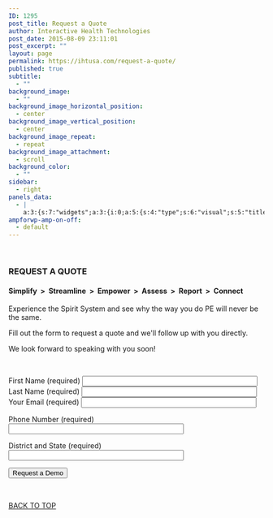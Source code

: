 ```yaml
---
ID: 1295
post_title: Request a Quote
author: Interactive Health Technologies
post_date: 2015-08-09 23:11:01
post_excerpt: ""
layout: page
permalink: https://ihtusa.com/request-a-quote/
published: true
subtitle:
  - ""
background_image:
  - ""
background_image_horizontal_position:
  - center
background_image_vertical_position:
  - center
background_image_repeat:
  - repeat
background_image_attachment:
  - scroll
background_color:
  - ""
sidebar:
  - right
panels_data:
  - |
    a:3:{s:7:"widgets";a:3:{i:0;a:5:{s:4:"type";s:6:"visual";s:5:"title";s:15:"REQUEST A QUOTE";s:4:"text";s:345:"<div class="lc"><h4>Simplify  &gt;  Streamline  &gt;  Empower  &gt;  Assess  &gt;  Report  &gt;  Connect</h4><p>Experience the Spirit System and see why the way you do PE will never be the same.</p><p>Fill out the form to request a quote and we'll follow up with you directly.</p><p>We look forward to speaking with you soon!</p></div>";s:6:"filter";s:1:"1";s:11:"panels_info";a:6:{s:5:"class";s:30:"WP_Widget_Black_Studio_TinyMCE";s:3:"raw";b:0;s:4:"grid";i:1;s:4:"cell";i:0;s:2:"id";i:0;s:5:"style";a:3:{s:18:"background_display";s:4:"tile";s:16:"featured_widgets";s:0:"";s:12:"bigger_title";b:1;}}}i:1;a:5:{s:4:"type";s:6:"visual";s:5:"title";s:0:"";s:4:"text";s:67:"<p>[contact-form-7 id="1296" title="Request a Quote (Pricing)"]</p>";s:6:"filter";s:1:"1";s:11:"panels_info";a:6:{s:5:"class";s:30:"WP_Widget_Black_Studio_TinyMCE";s:3:"raw";b:0;s:4:"grid";i:1;s:4:"cell";i:1;s:2:"id";i:1;s:5:"style";a:3:{s:18:"background_display";s:4:"tile";s:16:"featured_widgets";s:0:"";s:12:"bigger_title";s:0:"";}}}i:2;a:3:{s:4:"text";s:0:"";s:11:"button_text";s:30:"<a href="#TOP">BACK TO TOP</a>";s:11:"panels_info";a:6:{s:5:"class";s:17:"PW_Call_To_Action";s:3:"raw";b:0;s:4:"grid";i:2;s:4:"cell";i:0;s:2:"id";i:2;s:5:"style";a:3:{s:18:"background_display";s:4:"tile";s:16:"featured_widgets";s:0:"";s:12:"bigger_title";s:0:"";}}}}s:5:"grids";a:3:{i:0;a:2:{s:5:"cells";i:1;s:5:"style";a:0:{}}i:1;a:2:{s:5:"cells";i:2;s:5:"style";a:1:{s:18:"background_display";s:4:"tile";}}i:2;a:2:{s:5:"cells";i:1;s:5:"style";a:0:{}}}s:10:"grid_cells";a:4:{i:0;a:2:{s:4:"grid";i:0;s:6:"weight";i:1;}i:1;a:2:{s:4:"grid";i:1;s:6:"weight";d:0.5;}i:2;a:2:{s:4:"grid";i:1;s:6:"weight";d:0.5;}i:3;a:2:{s:4:"grid";i:2;s:6:"weight";i:1;}}}
ampforwp-amp-on-off:
  - default
---
```

&nbsp;
<h3 class="widget-title"><span class="widget-title__inline">REQUEST A QUOTE</span></h3>
<h4>Simplify  &gt;  Streamline  &gt;  Empower  &gt;  Assess  &gt;  Report  &gt;  Connect</h4>
Experience the Spirit System and see why the way you do PE will never be the same.

Fill out the form to request a quote and we'll follow up with you directly.

We look forward to speaking with you soon!

&nbsp;

<form class="wpcf7-form" action="/wp-admin/admin-ajax.php?action=so_panels_import_layout&amp;_panelsnonce=457a564962#wpcf7-f1037-o1" method="post" novalidate="novalidate"><input name="_wpcf7" type="hidden" value="1037" /> <input name="_wpcf7_version" type="hidden" value="4.2.2" /> <input name="_wpcf7_locale" type="hidden" value="en_US" /> <input name="_wpcf7_unit_tag" type="hidden" value="wpcf7-f1037-o1" /> <input name="_wpnonce" type="hidden" value="5f4ed984c4" />First Name (required)
<span class="wpcf7-form-control-wrap first-name"><input class="wpcf7-form-control wpcf7-text wpcf7-validates-as-required" name="first-name" size="40" type="text" value="" /></span>Last Name (required)
<span class="wpcf7-form-control-wrap last-name"><input class="wpcf7-form-control wpcf7-text wpcf7-validates-as-required" name="last-name" size="40" type="text" value="" /></span>Your Email (required)
<span class="wpcf7-form-control-wrap your-email"><input class="wpcf7-form-control wpcf7-text wpcf7-email wpcf7-validates-as-required wpcf7-validates-as-email" name="your-email" size="40" type="email" value="" /></span>

Phone Number (required)
<span class="wpcf7-form-control-wrap phone-number"><input class="wpcf7-form-control wpcf7-text wpcf7-validates-as-required" name="phone-number" size="40" type="text" value="" /></span>

District and State (required)
<span class="wpcf7-form-control-wrap district-and-state"><input class="wpcf7-form-control wpcf7-text wpcf7-validates-as-required" name="district-and-state" size="40" type="text" value="" /></span>

<input class="wpcf7-form-control wpcf7-submit" type="submit" value="Request a Demo" />

</form>&nbsp;

<a href="#TOP">BACK TO TOP</a>